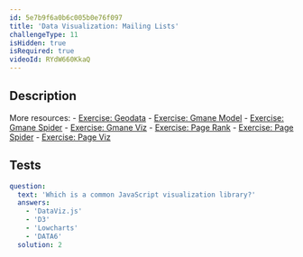 ```yaml
---
id: 5e7b9f6a0b6c005b0e76f097
title: 'Data Visualization: Mailing Lists'
challengeType: 11
isHidden: true
isRequired: true
videoId: RYdW660KkaQ
---
```


## Description
<section id='description'>
More resources:
- <a href="https://www.youtube.com/watch?v=KfhslNzopxo" target='_blank'>Exercise: Geodata</a>
- <a href="https://www.youtube.com/watch?v=wSpl1-7afAk" target='_blank'>Exercise: Gmane Model</a>
- <a href="https://www.youtube.com/watch?v=H3w4lOFBUOI" target='_blank'>Exercise: Gmane Spider</a>
- <a href="https://www.youtube.com/watch?v=LRqVPMEXByw" target='_blank'>Exercise: Gmane Viz</a>
- <a href="https://www.youtube.com/watch?v=yFRAZBkBDBs" target='_blank'>Exercise: Page Rank</a>
- <a href="https://www.youtube.com/watch?v=sXedPQ_AnWA" target='_blank'>Exercise: Page Spider</a>
- <a href="https://www.youtube.com/watch?v=Fm0hpkxsZoo" target='_blank'>Exercise: Page Viz</a>
</section>

## Tests
<section id='tests'>

```yml
question:
  text: 'Which is a common JavaScript visualization library?'
  answers:
    - 'DataViz.js'
    - 'D3'
    - 'Lowcharts'
    - 'DATA6'
  solution: 2
```

</section>
